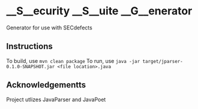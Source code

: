 # __S__ecurity __S__uite __G__enerator

Generator for use with SECdefects

## Instructions
To build, use `mvn clean package`
To run, use `java -jar target/jparser-0.1.0-SNAPSHOT.jar <file location>.java`

## Acknowledgementts
Project utlizes JavaParser and JavaPoet
